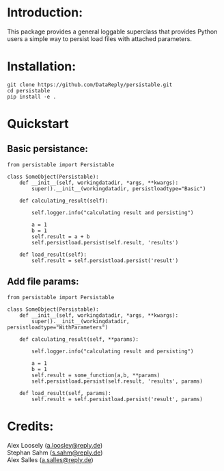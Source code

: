 # Introduction:

This package provides a general loggable superclass that provides Python users a simple way to persist load files with attached parameters. 


# Installation:

```
git clone https://github.com/DataReply/persistable.git
cd persistable
pip install -e .
```

# Quickstart
## Basic persistance:

```
from persistable import Persistable

class SomeObject(Persistable):
	def __init__(self, workingdatadir, *args, **kwargs):
		super().__init__(workingdatadir, persistloadtype="Basic")

	def calculating_result(self):

		self.logger.info("calculating result and persisting")

		a = 1
		b = 1
		self.result = a + b
		self.persistload.persist(self.result, 'results')

	def load_result(self):
		self.result = self.persistload.persist('result')
```

## Add file params:
```
from persistable import Persistable

class SomeObject(Persistable):
	def __init__(self, workingdatadir, *args, **kwargs):
		super().__init__(workingdatadir, persistloadtype="WithParameters")

	def calculating_result(self, **params):

		self.logger.info("calculating result and persisting")

		a = 1
		b = 1
		self.result = some_function(a,b, **params)
		self.persistload.persist(self.result, 'results', params)

	def load_result(self, params):
		self.result = self.persistload.persist('result', params)
```

# Credits:
Alex Loosely (a.loosley@reply.de)
<br>Stephan Sahm (s.sahm@reply.de)
<br>Alex Salles (a.salles@reply.de)
